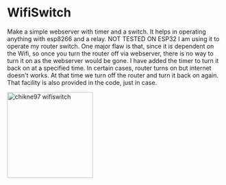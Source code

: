 # WifiSwitch
Make a simple webserver with timer and a switch.
It helps in operating anything with esp8266 and a relay. NOT TESTED ON ESP32
I am using it to operate my router switch.
One major flaw is that, since it is dependent on the Wifi, so once you turn the router off via webserver, there is no way to turn it on as the webserver would be gone.
I have added the timer to turn it back on at a specified time.
In certain cases, router turns on but internet doesn't works. At that time we turn off the router and turn it back on again. That facility is also provided in the code, just in case.

<img src="https://github.com/chikne97/wifiSwitch/blob/main/demo1.png" alt="chikne97 wifiswitch" width="200" height="200"> <br/>
